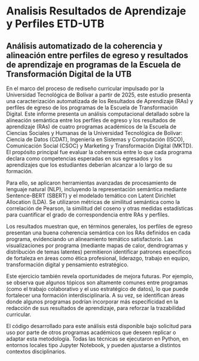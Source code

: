 # Analisis Resultados de Aprendizaje y Perfiles ETD-UTB
## Análisis automatizado de la coherencia y alineación entre perfiles de egreso y resultados de aprendizaje en programas de la Escuela de Transformación Digital de la UTB

En el marco del proceso de rediseño curricular impulsado por la Universidad Tecnológica de Bolívar a partir de 2025, este estudio presenta una caracterización automatizada de los Resultados de Aprendizaje (RAs) y perfiles de egreso de los programas de la Escuela de Transformación Digital. Este informe presenta un análisis computacional detallado sobre la alineación semántica entre los perfiles de egreso y los resultados de aprendizaje (RAs) de cuatro programas académicos de la Escuela de Ciencias Sociales y Humanas de la Universidad Tecnológica de Bolívar: Ciencia de Datos (CDAT), Ingeniería en Sistemas y Computación (ISCO), Comunicación Social (CSOC) y Marketing y Transformación Digital (MKTD). El propósito principal fue evaluar la coherencia entre lo que cada programa declara como competencias esperadas en sus egresados y los aprendizajes que los estudiantes deberían alcanzar a lo largo de su formación.

Para ello, se aplicaron herramientas avanzadas de procesamiento de lenguaje natural (NLP), incluyendo la representación semántica mediante Sentence-BERT (SBERT) y el modelado temático con Latent Dirichlet Allocation (LDA). Se utilizaron métricas de similitud semántica como la correlación de Pearson, la similitud del coseno y otras medidas estadísticas para cuantificar el grado de correspondencia entre RAs y perfiles.

Los resultados muestran que, en términos generales, los perfiles de egreso presentan una buena coherencia semántica con los RAs definidos en cada programa, evidenciando un alineamiento temático satisfactorio. Las visualizaciones por programa (mediante mapas de calor, dendrogramas y distribución de temas latentes) permitieron identificar patrones específicos de fortaleza en áreas como ética profesional, liderazgo, trabajo en equipo, transformación digital y pensamiento estratégico.

Este ejercicio también revela oportunidades de mejora futuras. Por ejemplo, se observa que algunos tópicos son altamente comunes entre programas (como el trabajo colaborativo y el uso estratégico de datos), lo que puede fortalecer una formación interdisciplinaria. A su vez, se identifican áreas donde algunos programas podrían incorporar más especificidad en la redacción de sus resultados de aprendizaje, para reforzar la trazabilidad curricular.

El código desarrollado para este análisis está disponible bajo solicitud para uso por parte de otros programas académicos que deseen replicar o adaptar esta metodología. Todas las técnicas se ejecutaron en Python, en entornos locales tipo Jupyter Notebook, y pueden ajustarse a distintos contextos disciplinarios.
